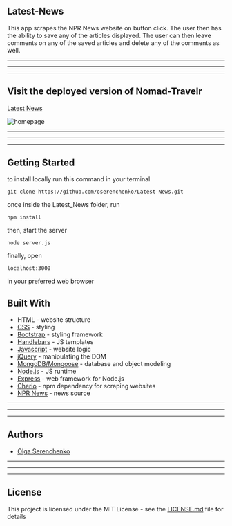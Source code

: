 ## Latest-News
This app scrapes the NPR News website on button click. The user then has the ability to save any of the articles displayed. The user can then leave comments on any of the saved articles and delete any of the comments as well. 

______________
______________
______________
## Visit the deployed version of Nomad-Travelr
[Latest News](https://quiet-brushlands-27926.herokuapp.com/)

![homepage]()

______________
______________
______________

## Getting Started
to install locally run this command in your terminal
```
git clone https://github.com/oserenchenko/Latest-News.git
```
once inside the Latest_News folder, run
```
npm install
```
then, start the server 
```
node server.js
```
finally, open 
```
localhost:3000
```
in your preferred web browser

## Built With

* HTML - website structure
* [CSS](https://css-tricks.com/) - styling
* [Bootstrap](https://getbootstrap.com/) - styling framework
* [Handlebars](https://handlebarsjs.com/) - JS templates
* [Javascript](https://www.javascript.com/) - website logic
* [jQuery](https://jquery.com/) - manipulating the DOM
* [MongoDB/Mongoose](https://mongoosejs.com/) - database and object modeling
* [Node.js](https://nodejs.org/en/) - JS runtime
* [Express](https://expressjs.com/) - web framework for Node.js
* [Cherio](https://github.com/cheeriojs/cheerio) - npm dependency for scraping websites
* [NPR News](https://www.npr.org/sections/news/) - news source

______________
______________
______________
## Authors
* [Olga Serenchenko](https://github.com/oserenchenko)

______________
______________
______________
## License
This project is licensed under the MIT License - see the [LICENSE.md](LICENSE.md) file for details
